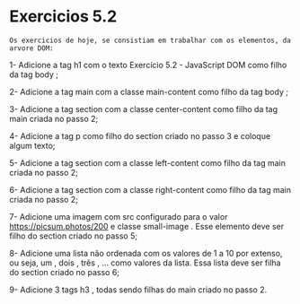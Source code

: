 # Exercicios 5.2

    Os exercicios de hoje, se consistiam em trabalhar com os elementos, da arvore DOM:

  1- Adicione a tag h1 com o texto Exercício 5.2 - JavaScript DOM como filho da tag body ;

  2- Adicione a tag main com a classe main-content como filho da tag body ;

  3- Adicione a tag section com a classe center-content como filho da tag main criada no passo 2;

  4- Adicione a tag p como filho do section criado no passo 3 e coloque algum texto;
  
  5- Adicione a tag section com a classe left-content como filho da tag main criada no passo 2;

  6- Adicione a tag section com a classe right-content como filho da tag main criada no passo 2;

  7- Adicione uma imagem com src configurado para o valor https://picsum.photos/200 e classe small-image . Esse elemento deve ser filho do section criado no passo 5;

  8- Adicione uma lista não ordenada com os valores de 1 a 10 por extenso, ou seja, um , dois , três , ... como valores da lista. Essa lista deve ser filha do section criado no passo 6;

  9- Adicione 3 tags h3 , todas sendo filhas do main criado no passo 2.
 

